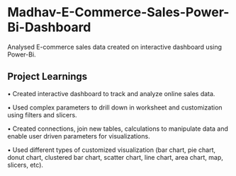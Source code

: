 # Madhav-E-Commerce-Sales-Power-Bi-Dashboard

Analysed E-commerce sales data created on interactive dashboard using Power-Bi.

## Project Learnings

• Created interactive dashboard to track and analyze online sales data.

• Used complex parameters to drill down in worksheet and customization using   filters and slicers.

• Created connections, join new tables, calculations to manipulate data and enable user driven parameters for visualizations.

• Used different types of customized visualization (bar chart, pie chart, donut chart, clustered bar chart, scatter chart, line chart, area chart, map, slicers, etc).
